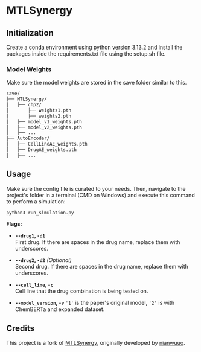 # MTLSynergy

## Initialization

Create a conda environment using python version 3.13.2 and install the packages inside the requirements.txt file using the setup.sh file.

### Model Weights

Make sure the model weights are stored in the save folder similar to this.

```Markdown
save/
├── MTLSynergy/
│   ├── chp2/
│       ├── weights1.pth
│       ├── weights2.pth
│   ├── model_v1_weights.pth
│   ├── model_v2_weights.pth
│   ├── ...
├── AutoEncoder/
│   ├── CellLineAE_weights.pth
│   ├── DrugAE_weights.pth
│   ├── ...
```

## Usage

Make sure the config file is curated to your needs. Then, navigate to the project's folder in a terminal (CMD on Windows) and execute this command to perform a simulation:

```bash
python3 run_simulation.py 
```

**Flags:**

- **`--drug1`, `-d1`**  
  First drug. If there are spaces in the drug name, replace them with underscores.

- **`--drug2`, `-d2`** *(Optional)*  
  Second drug. If there are spaces in the drug name, replace them with underscores.

- **`--cell_line`, `-c`**  
  Cell line that the drug combination is being tested on.

- **`--model_version`, `-v`**
  `'1'` is the paper's original model, `'2'` is with ChemBERTa and expanded dataset.

## Credits

This project is a fork of [MTLSynergy](https://github.com/TOJSSE-iData/MTLSynergy), originally developed by [nianwuuo](https://github.com/nianwuluo).
